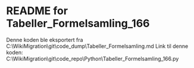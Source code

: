 # README for Tabeller_Formelsamling_166
Denne koden ble eksportert fra C:\WikiMigration\git\code_dump\Tabeller_Formelsamling.md
Link til denne koden: C:\WikiMigration\git\code_repo\Python\Tabeller_Formelsamling_166.py
